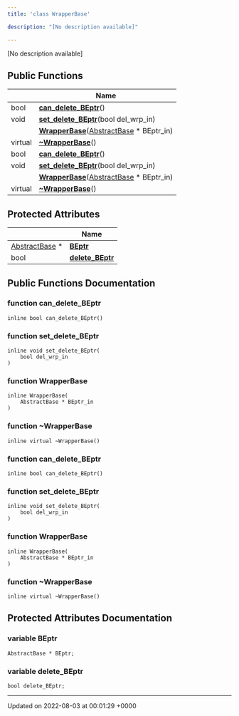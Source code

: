 ```yaml
---
title: 'class WrapperBase'

description: "[No description available]"

---
```









[No description available]

## Public Functions

|                | Name           |
| -------------- | -------------- |
| bool | **[can_delete_BEptr](/documentation/code/main/classes/classwrapperbase/#function-can-delete-beptr)**() |
| void | **[set_delete_BEptr](/documentation/code/main/classes/classwrapperbase/#function-set-delete-beptr)**(bool del_wrp_in) |
| | **[WrapperBase](/documentation/code/main/classes/classwrapperbase/#function-wrapperbase)**([AbstractBase](/documentation/code/main/classes/classabstractbase/) * BEptr_in) |
| virtual | **[~WrapperBase](/documentation/code/main/classes/classwrapperbase/#function-~wrapperbase)**() |
| bool | **[can_delete_BEptr](/documentation/code/main/classes/classwrapperbase/#function-can-delete-beptr)**() |
| void | **[set_delete_BEptr](/documentation/code/main/classes/classwrapperbase/#function-set-delete-beptr)**(bool del_wrp_in) |
| | **[WrapperBase](/documentation/code/main/classes/classwrapperbase/#function-wrapperbase)**([AbstractBase](/documentation/code/main/classes/classabstractbase/) * BEptr_in) |
| virtual | **[~WrapperBase](/documentation/code/main/classes/classwrapperbase/#function-~wrapperbase)**() |

## Protected Attributes

|                | Name           |
| -------------- | -------------- |
| [AbstractBase](/documentation/code/main/classes/classabstractbase/) * | **[BEptr](/documentation/code/main/classes/classwrapperbase/#variable-beptr)**  |
| bool | **[delete_BEptr](/documentation/code/main/classes/classwrapperbase/#variable-delete-beptr)**  |

## Public Functions Documentation

### function can_delete_BEptr

```
inline bool can_delete_BEptr()
```


### function set_delete_BEptr

```
inline void set_delete_BEptr(
    bool del_wrp_in
)
```


### function WrapperBase

```
inline WrapperBase(
    AbstractBase * BEptr_in
)
```


### function ~WrapperBase

```
inline virtual ~WrapperBase()
```


### function can_delete_BEptr

```
inline bool can_delete_BEptr()
```


### function set_delete_BEptr

```
inline void set_delete_BEptr(
    bool del_wrp_in
)
```


### function WrapperBase

```
inline WrapperBase(
    AbstractBase * BEptr_in
)
```


### function ~WrapperBase

```
inline virtual ~WrapperBase()
```


## Protected Attributes Documentation

### variable BEptr

```
AbstractBase * BEptr;
```


### variable delete_BEptr

```
bool delete_BEptr;
```


-------------------------------

Updated on 2022-08-03 at 00:01:29 +0000